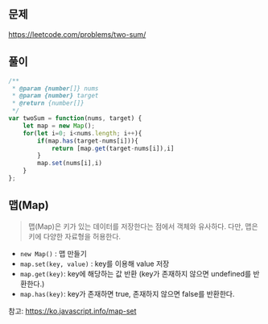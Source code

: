 ## 문제
https://leetcode.com/problems/two-sum/


## 풀이
```jsx
/**
 * @param {number[]} nums
 * @param {number} target
 * @return {number[]}
 */
var twoSum = function(nums, target) {
    let map = new Map();
    for(let i=0; i<nums.length; i++){
        if(map.has(target-nums[i])){
            return [map.get(target-nums[i]),i]
        }
        map.set(nums[i],i)
    }
};
```


## 맵(Map)
> 맵(Map)은 키가 있는 데이터를 저장한다는 점에서 객체와 유사하다.
다만, 맵은 키에 다양한 자료형을 허용한다.

- ```new Map()``` : 맵 만들기
- ```map.set(key, value)``` : key를 이용해 value 저장
- ```map.get(key)```: key에 해당하는 값 반환 (key가 존재하지 않으면 undefined를 반환한다.)
- ```map.has(key)```: key가 존재하면 true, 존재하지 않으면 false를 반환한다.


참고: https://ko.javascript.info/map-set

